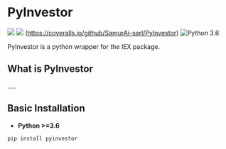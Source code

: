 # PyInvestor

[![](https://travis-ci.com/SamurAi-sarl/PyInvestor.svg?token=1ybw2N4PGqXLfqpxx5kG&branch=master)]()
[![](https://img.shields.io/github/license/SamurAi-sarl/PyInvestor.svg)](https://github.com/SamurAi-sarl/PyInvestor)
(https://coveralls.io/github/SamurAi-sarl/PyInvestor) ![Python 3.6](https://img.shields.io/badge/Python-3.6-blue.svg)

PyInvestor is a python wrapper for the IEX package.

## What is PyInvestor
.....

## Basic Installation


* __Python >=3.6__

``` bash
pip install pyinvestor
```